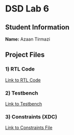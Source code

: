 # DSD Lab 6  

## Student Information  
**Name:** Azaan Tirmazi

## Project Files  

### 1️) RTL Code  
 [Link to RTL Code](https://github.com/azaant110/DSD_2023EE129/tree/main/Lab%207/rtl)  

### 2️) Testbench  
 [Link to Testbench](https://github.com/azaant110/DSD_2023EE129/tree/main/Lab%207/testbench)  

### 3️) Constraints (XDC)  
 [Link to Constraints File](https://github.com/azaant110/DSD_2023EE129/tree/main/Lab%207/Constraints)  



